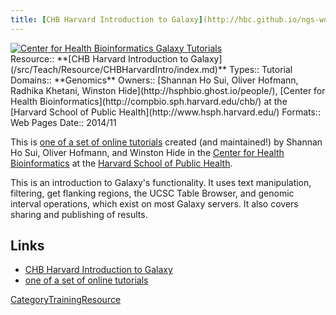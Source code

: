 ```yaml
---
title: [CHB Harvard Introduction to Galaxy](http://hbc.github.io/ngs-workshops/courses/introduction-to-galaxy/)
---
```

<div class='center'><a href='http://hbc.github.io/ngs-workshops/about/'><img src="/src/images/Logos/CHBHarvard.png" alt="Center for Health Bioinformatics Galaxy Tutorials"  /></a></div>




<div class='deploymentbox'>
 Resource:: **[CHB Harvard Introduction to Galaxy](/src/Teach/Resource/CHBHarvardIntro/index.md)**
 Types:: Tutorial
 Domains:: **Genomics** 
 Owners:: [Shannan Ho Sui, Oliver Hofmann, Radhika Khetani, Winston Hide](http://hsphbio.ghost.io/people/), [Center for Health Bioinformatics](http://compbio.sph.harvard.edu/chb/) at the [Harvard School of Public Health](http://www.hsph.harvard.edu/) 
 Formats:: Web Pages  
 Date:: 2014/11
</div>

This is [one of a set of online tutorials](http://hbc.github.io/ngs-workshops/courses/) created (and maintained!) by Shannan Ho Sui, Oliver Hofmann, and Winston Hide in the [Center for Health Bioinformatics](http://compbio.sph.harvard.edu/chb/) at the [Harvard School of Public Health](http://www.hsph.harvard.edu/).

This is an introduction to Galaxy's functionality.  It uses text manipulation, filtering, get flanking regions, the UCSC Table Browser, and genomic interval operations, which exist on most Galaxy servers.  It also covers sharing and publishing of results.

## Links

* [CHB Harvard Introduction to Galaxy](http://hbc.github.io/ngs-workshops/courses/introduction-to-galaxy/)
* [one of a set of online tutorials](http://hbc.github.io/ngs-workshops/courses/)

[CategoryTrainingResource](/src/CategoryTrainingResource/index.md)
